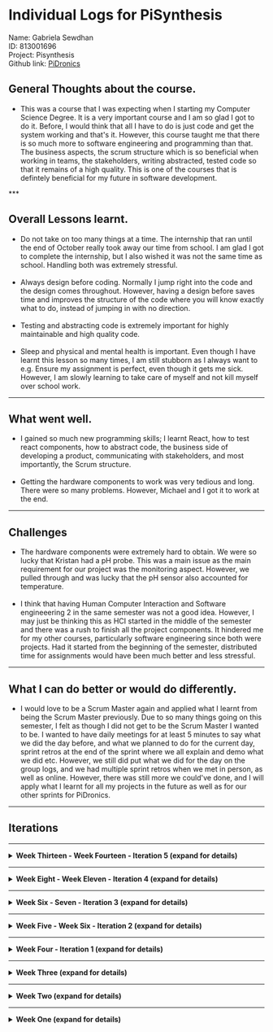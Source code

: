 # Individual Logs for PiSynthesis

Name: Gabriela Sewdhan <br>
ID: 813001696 <br>
Project: Pisynthesis <br>
Github link: [PiDronics](https://github.com/PiDronics) <br>

<h2>General Thoughts about the course.</h2>
<ul>
    <li>This was a course that I was expecting when I starting my Computer Science Degree. It is a very important course and I am so glad I got to do it. Before, I would think that all I have to do is just code and get the system working and that's it. However, this course taught me that there is so much more to software engineering and programming than that. The business aspects, the scrum structure which is so beneficial when working in teams, the stakeholders, writing abstracted, tested code so that it remains of a high quality. This is one of the courses that is defintely beneficial for my future in software development.</li>
</ul>
***

<h2>Overall Lessons learnt.</h2>
<ul>
    <li>Do not take on too many things at a time. The internship that ran until the end of October really took away our time from school. I am glad I got to complete the internship, but I also wished it was not the same time as school. Handling both was extremely stressful.</li><br>
    <li>Always design before coding. Normally I jump right into the code and the design comes throughout. However, having a design before saves time and improves the structure of the code where you will know exactly what to do, instead of jumping in with no direction.</li><br>
    <li>Testing and abstracting code is extremely important for highly maintainable and high quality code.</li><br>
    <li>Sleep and physical and mental health is important. Even though I have learnt this lesson so many times, I am still stubborn as I always want to e.g. Ensure my assignment is perfect, even though it gets me sick. However, I am slowly learning to take care of myself and not kill myself over school work.</li>

</ul>

***

<h2>What went well.</h2>
<ul>
    <li>I gained so much new programming skills; I learnt React, how to test react components, how to abstract code, the business side of developing a product, communicating with stakeholders, and most importantly, the Scrum structure.</li><br>
    <li>Getting the hardware components to work was very tedious and long. There were so many problems. However, Michael and I got it to work at the end.</li>
</ul>

***

<h2>Challenges</h2>
<ul>
    <li>The hardware components were extremely hard to obtain. We were so lucky that Kristan had a pH probe. This was a main issue as the main requirement for our project was the monitoring aspect. However, we pulled through and was lucky that the pH sensor also accounted for temperature.</li><br>
    <li>I think that having Human Computer Interaction and Software engineeering 2 in the same semester was not a good idea. However, I may just be thinking this as HCI started in the middle of the semester and there was a rush to finish all the project components. It hindered me for my other courses, particularly software engineering since both were projects. Had it started from the beginning of the semester, distributed time for assignments would have been much better and less stressful.</li>

</ul>

***

<h2>What I can do better or would do differently.</h2>
<ul>
    <li>I would love to be a Scrum Master again and applied what I learnt from being the Scrum Master previously. Due to so many things going on this semester, I felt as though I did not get to be the Scrum Master I wanted to be. I wanted to have daily meetings for at least 5 minutes to say what we did the day before, and what we planned to do for the current day, sprint retros at the end of the sprint where we all explain and demo what we did etc. However, we still did put what we did for the day on the group logs, and we had multiple sprint retros when we met in person, as well as online. However, there was still more we could've done, and I will apply what I learnt for all my projects in the future as well as for our other sprints for PiDronics.</li>
</ul>

***

<h2>Iterations</h2>

***

<details>
<summary><strong>Week Thirteen - Week Fourteen - Iteration 5 (expand for details)</strong></summary>

<strong><h1>Thursday 13th December</h1></strong>
<strong><h3>Tasks Completed -</h3></strong>
<ul>
    <li>Everyone met on hangouts to initiate the 5th increment and plan for the presentations.</li>
    <ul>
    <li> New Scrum Master: <a href="https://github.com/Qarun-Qadir-Bissoondial">Qarun Bissoondial</a></li>
    <li> New Product Owner: </li>
    </ul>
</ul>

<strong><h3>Thoughts -</h3></strong>
    <ul>
        <li>This increment will be finalising our product, ensuring everything is tested, documented and abstracted, and of course functional.</li>
    </ul>
    
<strong><h3>Lessons Learnt -</h3></strong>
    <ul>
        <li></li>
    </ul>

<strong><h3>Hours worked - </h3></strong>
    <ul>
        <li>10pm - 1am - 3 Hours</li>
    </ul>

<strong><h1>Monday 10th November</h1></strong>
<strong><h3>Tasks Completed -</h3></strong>
<ul>
    <li> Using MBDReact, I added the collapsible feature to the FAQ on the Support page, and removed all unused comments and components.</li>
</ul>

<strong><h3>Thoughts -</h3></strong>
    <ul>
        <li>MBDReact is extremely uselful and has so many components that makes developing and designing so easy.</li>
    </ul>
    
<strong><h3>Lessons Learnt -</h3></strong>
    <ul>
        <li></li>
    </ul>

<strong><h3>Hours worked - </h3></strong>
    <ul>
        <li>10pm - 1am - 3 Hours</li>
    </ul>

    
</details>

***

<details>
<summary><strong>Week Eight - Week Eleven - Iteration 4 (expand for details)</strong></summary>

<strong><h1>Friday 30th November</h1></strong>
<strong><h3>Tasks Completed -</h3></strong>
<ul>
    <li> Using MBDReact, I added the collapsible feature to the FAQ on the Support page, and removed all unused comments and components.</li>
</ul>

<strong><h3>Thoughts -</h3></strong>
    <ul>
        <li>MBDReact is extremely uselful and has so many components that makes developing and designing so easy.</li>
    </ul>
    
<strong><h3>Lessons Learnt -</h3></strong>
    <ul>
        <li></li>
    </ul>

<strong><h3>Hours worked - </h3></strong>
    <ul>
        <li>10pm - 1am - 3 Hours</li>
    </ul>

<strong><h1>Thursday 29th November</h1></strong>
<strong><h3>Tasks Completed -</h3></strong>
<ul>
    <li>Michael and I met with the stakeholder, Ananda Ramlochan to obtain feedback fromt the deployment. We video recorded him and obtained useful and praising comments about our system as well as little changes to be made.</li>
    <li>I continued working on the Support Page.</li>
</ul>

<strong><h3>Hours worked - </h3></strong>
    <ul>
        <li>9pm - 11pm - 2 Hours</li>
    </ul>

<strong><h1>Wednesday 28th November</h1></strong>
<strong><h3>Tasks Completed -</h3></strong>
<ul>
    <li>I cleaned up the css files that I added for the support and about pages and added a timeline for a roadmap for our system.</li>
    <li>I also added more information to the Support page and made the FAQ look better.</li>
</ul>

<strong><h3>Hours worked - </h3></strong>
    <ul>
        <li>7pm - 9pm - 2 Hours</li>
    </ul>

<strong><h1>Tuesday 27th November</h1></strong>
<strong><h3>Tasks Completed -</h3></strong>
<ul>
    <li> Michael and I added the support page to the mobile app and worked on the FAQ.</li>
    <li>I felt that the login and sign up pages should be seperated, and tried to seperate it. However, it broke something, thus I reverted the changes.</li>
    <li>Michael and I worked on adding the about page to the mobile app.</li>
    <li>The about and support pages added were just an initial implementation, we made sure it was working before formatting it, thus, it was badly formatted at first and also produced many warnings.</li>
</ul>

<strong><h3>Thoughts -</h3></strong>
    <ul>
        <li>The login and sign up pages were on one page, which was not pleasing to me. When I tried to seperate them, firebase stopped sending the error messages to the app upon login and sign-up. Therefore, I reverted it and left Kristan to fix it. </li>
        <li>The code used for the support and about were very bad at first and was not meant to be seen yet. I should have pushed after I completed it.</li>
    </ul>
    
<strong><h3>Lessons Learnt -</h3></strong>
    <ul>
        <li>gregeg</li>
    </ul>

<strong><h3>Hours worked - </h3></strong>
    <ul>
        <li>4pm - 8pm - 4 Hours</li>
    </ul>

<strong><h1>Thursday 15th November</h1></strong>
<strong><h3>Tasks Completed -</h3></strong>
<ul>
    <li> Michael and I had a follow-up meeting with the stakeholder Ananda Ramlochan where we deployed our system so far to his hydroponics farm. We were lucky as he had both a monitor and WiFi to set up the raspberry pi.</li>
</ul>

<strong><h3>Thoughts -</h3></strong>
    <ul>
        <li>Our system is limited in that the user needs to have an internet connection and a monitor to set-up the pi initially. We were so lucky that our first stakeholder had these. However, we will work on getting the pi to work on laptops. It was not a priority, which is why we had not done it yet. Obtaining and getting the sensors to work was more important.</li>
    </ul>

<strong><h3>Hours worked - </h3></strong>
    <ul>
        <li>6pm - 8pm - 2 Hours</li>
    </ul>

<strong><h1>Monday 12th November</h1></strong>
<strong><h3>Tasks Completed -</h3></strong>
<ul>
    <li> I finished abstracted the humidity sensor code!</li>
</ul>

<strong><h3>Hours worked - </h3></strong>
    <ul>
        <li>10pm - 11pm - 1 Hour</li>
    </ul>

<strong><h1>Sunday 11th November</h1></strong>
<strong><h3>Tasks Completed -</h3></strong>
<ul>
    <li> I started to abstract the humidity code and ensure that they followed the software engineering principles.</li>
</ul>

<strong><h3>Thoughts -</h3></strong>
    <ul>
        <li>Abstraction is beautiful.</li>
    </ul>
    

<strong><h3>Hours worked - </h3></strong>
    <ul>
        <li>2pm - 4pm - 2 Hours</li>
    </ul>

<strong><h1>Saturday 10th November</h1></strong>
<strong><h3>Tasks Completed -</h3></strong>
<ul>
    <li>Michael and I worked on pushing the pH sensor data to firebase for live readings.</li>
    <li>I unit tested half of the pH sensor code, while Michael did the rest</li>
</ul>

<strong><h3>Hours worked - </h3></strong>
    <ul>
        <li>3pm - 6pm - 3 Hours</li>
    </ul>

<strong><h1>Thursday 8th November</h1></strong>
<strong><h3>Tasks Completed -</h3></strong>
<ul>
    <li>We finally obtained female-to-female cables from Electrical Engineering Department.</li>
    <li>Michael and I connected pH sensor to the raspberry pi and it finally worked! :D</li>
</ul>

<strong><h3>Thoughts -</h3></strong>
    <ul>
        <li>THE pH SENSOR WORKED!!! :D Things are looking good. I cannot wait to deploy our system and get feedback on how to make it better :D It tooka long time due to hardware unavailability and shorts, but it worked out in the end :D</li>
    </ul>
    
<strong><h3>Lessons Learnt -</h3></strong>
    <ul>
        <li>If things are not working out at the moment, do not dismay and keep on trying your best.</li>
    </ul>

<strong><h3>Hours worked - </h3></strong>
    <ul>
        <li>9pm - 12pm - 3 Hours</li>
    </ul>

<strong><h1>Wednesday 7th November</h1></strong>
<strong><h3>Tasks Completed -</h3></strong>
<ul>
    <li> I designed the support page and Michael and I both planned out the contents for the FAQ.</li>
</ul>

<strong><h3>Hours worked - </h3></strong>
    <ul>
        <li>6pm - 8pm - 2 Hours</li>
    </ul>

<strong><h1>Tuesday 6th November</h1></strong>
<strong><h3>Tasks Completed -</h3></strong>
<ul>
    <li> Michael and I had a follow-up meeting with the stakeholder, Ananda Ramlochan. We planned to deploy soon to his hydroponic farm.</li>
</ul>

<strong><h3>Thoughts -</h3></strong>
    <ul>
        <li>I truly hope we get the pH sensor fully working and updating in real-time before we deploy. I was also very excited that we finally got a stakeholder to deploy with :D It has been very hard with the flood occurring and damaging so much of our stakeholders hydroponics farms :( I do hope that they did not lose too much and everything is fixed.</li>
    </ul>
    
<strong><h3>Lessons Learnt -</h3></strong>
    <ul>
        <li>In time, things will work out :D</li>
    </ul>
    
</details>

***

<details>
<summary><strong>Week Six - Seven - Iteration 3 (expand for details)</strong></summary>

<strong><h1>Sunday 28th October</h1></strong>
<strong><h3>Tasks Completed -</h3></strong>
<ul>
    <li> Michael and I worked on troubleshooting the pH sensor. Since we did not have any more female-to-female cables, we tried to connect two males to form a female-female cable, but it still did not work. Therefore, we tested the different components of the pH sensor via a voltage tester.</li>
</ul>
    
<strong><h3>Lessons Learnt -</h3></strong>
    <ul>
        <li>If one is limited in what they have to make a product work, don't stop working and always come up with creative solutions.</li>
    </ul>

<strong><h3>Hours worked - </h3></strong>
    <ul>
        <li>3pm - 6pm - 3 Hours</li>
    </ul>


<strong><h1>Saturday 27th October</h1></strong>
<strong><h3>Tasks Completed -</h3></strong>
<ul>
    <li>Michael and I did seperate research on how the pH sensor works, as well as the code and how to connect it. We then talked about what we learnt together. We found out that it is quite different from the sensors we were using before. It uses i2c instead of GPIO and involved translating bits. </li>
    <li> When Michael connected the pH sensors to the raspberry pi, there were a good bit of problems which we both firgured out and fixed. However, there was a short in two of the female-to-female cables which brought our testing to a stop.</li>
</ul>

<strong><h3>Thoughts -</h3></strong>
    <ul>
        <li>The pH probe code and set-up is very different from the DHT11 Temperature and Humidity sensor. We ran into many problems and I was very distressed that it could not work due to the bad female-to-female cables. It was quite stressful, as we only had one more month for the project and did not get to deploy to a stakeholder yet due to hardware troubles :( </li>
    </ul>
    
<strong><h3>Lessons Learnt -</h3></strong>
    <ul>
        <li></li>
    </ul>

<strong><h3>Hours worked - </h3></strong>
    <ul>
        <li>1pm - 7pm - 6 Hours</li>
    </ul>

<strong><h1>Friday 26th October</h1></strong>
<strong><h3>Tasks Completed -</h3></strong>
<ul>
    <li>I planned out a design for the about page as well as the contents. I wanted the about page to talk about who our team is, what our team represents, what projects we are working on and about our product PiDronics, as well as a roadmap for what we have planned ahead for Pidronics.</li>
    <li> Michael and I also went into FFA again, to try to obtain sensors. </li>
</ul>

<strong><h3>Thoughts -</h3></strong>
    <ul>
        <li>FFA was not helpful again :( We went to the dean this time to ask for help, even though we saw her during her office hours she was extremely rude and did not care to help :( </li>
    </ul>
    
<strong><h3>Lessons Learnt -</h3></strong>
    <ul>
        <li>It is not easy to get what you want.</li>
    </ul>

<strong><h3>Hours worked - </h3></strong>
    <ul>
        <li>2 Hours</li>
    </ul>

<strong><h1>Thursday 25th October</h1></strong>
<strong><h3>Tasks Completed -</h3></strong>
<ul>
    <li> Michael and I got the connectors for the pH sensor from kristan. We could not wait to start implementing the pH code as it is a main sensor for monitoring Hydroponics farms. :D</li>
</ul>

<strong><h3>Thoughts -</h3></strong>
    <ul>
        <li>I could not wait to start working on the pH sensor code and finally get to deploy to a stakeholder!</li>
    </ul>

</details>

***

<details>
<summary><strong>Week Five - Week Six - Iteration 2 (expand for details)</strong></summary>

<strong><h1>Monday 22nd October</h1></strong>
<strong><h3>Tasks Completed -</h3></strong>
<ul>
    <li> We discussed changing our database from Firebase to a relational database.</li>
    <li> I conducted some unit tests to test the data types for the sensor code </li>
    <li> I included try except into my code to test if my libraries, methods and parameters exist</li>
    <li> I researched the code used and how to setup the Dissolved Oxygen and EC meters</li>
</ul>

<strong><h3>Thoughts -</h3></strong>
    <ul>
        <li>We really wanted to switch over to a relational database. However, given the time frame, and how much code was already done with the database, we decided to stay with Firebase for now for the course and change to a relational database after the course is completed. Firebase gives trouble and is not optimal for the product we want to build. </li>
         <li>This was my last day as Scrum Master, I felt a bit sad as due to my internship, I did not get to do all the Scrum duties I wanted to do where we did not get to meet everyday and state what we did, and what we plan to do. We did however, always updated the group logs with what we did.</li>
    </ul>

<strong><h3>Hours worked - </h3></strong>
    <ul>
        <li>10pm - 4am - 6 Hours</li>
    </ul>

<strong><h1>Sunday 21st October</h1></strong>
<strong><h3>Tasks Completed -</h3></strong>
<ul>
    <li> We discussed who would be the scrum master and product owner this week:</li>
    <ul>
    <li> New Scrum Master: <a href="https://github.com/irontarkus95">Michael Ali</a></li>
        <li> New Product Owner: <a href="https://github.com/KCB4Rockstar">Kristan Birbalsingh</a></li>
    </ul>
    <li> We discussed what we completed for the week, what's left to do and problems we ran into.</li>
</ul>
    
<strong><h3>Hours worked - </h3></strong>
    <ul>
        <li>9 - 11 pm - 2 Hours</li>
    </ul>

<strong><h1>Saturday 20th October</h1></strong>
<strong><h3>Tasks Completed -</h3></strong>
<ul>
    <li> I worked with Michael to write sensor code to pull data from both the pi2 and pi3. </li>
    <li> I also unit tested the functions used in the sensor code.</li>
</ul>

<strong><h3>Thoughts -</h3></strong>
    <ul>
        <li>Testing for the sensor code was not too much to do as most of the code are static. Thus we just had to test the if the libraries are being used, if the functions are being called, the parameters and ranges.</li>
    </ul>
    
<strong><h3>Hours worked - </h3></strong>
    <ul>
        <li>2 - 7 pm - 5 Hours</li>
    </ul>

<strong><h1>Friday 19th October</h1></strong>
<strong><h3>Tasks Completed -</h3></strong>
<ul>
    <li> Michael and I obtained the pi3 and tested out sensor code on it.</li>
    <ul>
        <li> Outcome - It works.</li>
    </ul>
</ul>

<strong><h1>Thursday 18th October</h1></strong>
<strong><h3>Tasks Completed -</h3></strong>
<ul>
    <li> I worked with Michael to test if the sensors we had could be submerged. It could not as our sensors do not work in a moisture rich environment.</li>
    <ul>
        <li> We researched ways to coat the sensors and coated them in a shrink-wrap.</li>
        <li> We also discussed dipping them in thermally conductive epoxy.</li>
        <li> This outcome had me feeling down as Michael and I worked hard on our code to read sensor values and test them. However, this is just a minor drawback.</li>
    </ul>
</ul>

<strong><h3>Thoughts -</h3></strong>
    <ul>
        <li>Sometimes it is okay to start over from scratch. As long as the product will benefit the stakeholders and users, we will put in as much work as needed! :D However, if we had talked to the stakeholder before starting the product, we would have known to get probes from the beginning. We did try however, but contact was difficult at first as the stakeholders were busy.</li>
    </ul>
    
<strong><h3>Lessons Learnt -</h3></strong>
    <ul>
        <li>I learnt that before jumping into coding a physical component, I should do proper research first and ensure the hardware can be used for what I want it to. However, we only went ahead with those sensors at first as we did not know we were going to submerge the sensors at first. This information only came out to us after our first meeting with our stakeholder.</li>
    </ul>
    
<strong><h3>Hours worked - </h3></strong>
    <ul>
        <li>8 - 9:30 pm - 1 1/2 Hours</li>
    </ul>


<strong><h1>Wednesday 17th October</h1></strong>
<strong><h3>Tasks Completed -</h3></strong>
<ul>
    <li> We had a scrum meeting and discussed how to fix the structure of Firebase. We did a code review where Kristan, Michael and I reviewed the code and structure we used for Firebase and ways to improve it. It felt great seeing someone explain their code, I learnt a lot.</li>
</ul>

<strong><h3>Thoughts -</h3></strong>
    <ul>
        <li>We have had regular sprint retros where we show each other what we did and explained it. However, we have not had a proper code review like this where we went through line by line and explained the code. It helped me understand everything a lot better in terms of code and what everyone else is doing.</li>
    </ul>
    
<strong><h3>Hours worked - </h3></strong>
    <ul>
        <li>9 - 12 pm - 3 Hours</li>
    </ul>

<strong><h1>Tuesday 16th October</h1></strong>
<strong><h3>Tasks Completed -</h3></strong>
<ul>
    <li> I worked with Michael to pull the sensor values into firebase and into the web app.</li>
    <li> We worked on Milestone 3: Most of it was done already, we were not sure about the "proof of methodology".</li>
</ul>

<strong><h3>Hours worked - </h3></strong>
    <ul>
        <li>6 - 11 pm - 5 Hours</li>
    </ul>
    

<strong><h1>Monday 15th October</h1></strong>
<strong><h3>Tasks Completed -</h3></strong>
<ul>
    <li> We discussed who would be the scrum master and product owner this week:</li>
    <ul>
    <li> New Scrum Master: <a href="https://github.com/princesszelda94">Gabriela Sewdhan</a></li>
    <li> New Product Owner: <a href="https://github.com/Qarun-Qadir-Bissoondial">Qarun Bissoondial</a></li>
    </ul>
    <li> I planned out and assigned tasks for everyone for this week and made sure that we can finish it in time.</li>
</ul>

<strong><h3>Thoughts -</h3></strong>
    <ul>
        <li>It is my turn to be Scrum Master! I was a bit scared as I would have to be telling the group what to do, and I have a problem with public speaking or saying what I think to other people. However, I am looking forward to eradicating that problem. </li>
        <li>Planning the tasks was very satisfying for me as I like to make lists of what needs to be done for the day. It keeps me organised and well structured. It is also very satisfying to check of a completed task. </li>
    </ul>
    
<strong><h3>Hours worked - </h3></strong>
    <ul>
        <li>9 - 12 pm - 3 Hours</li>
    </ul>
  

</details>


***

<details>
<summary><strong>Week Four - Iteration 1 (expand for details)</strong></summary>

<strong><h1>Saturday 13th October</h1></strong>

<strong><h3>Tasks Completed -</h3></strong>
<ul>
    <li> I watched tutorials and learnt some React to help out with the front-end.</li>
    <li> I tried to make the web app responsive and look good on a mobile app, but it was of no use.</li>
    <li> I discussed with my team, possible designs and ways to make the app look good on mobile while also being readable and neat.</li>
</ul>

<strong><h3>Thoughts -</h3></strong>
    <ul>
        <li>Although React Native would be preferred as you can deploy to both iOS and Android, React was extremely fun to learn. I already had some knowledge from React Native during my internship where I worked on the interface and design for a chatbot and dispute screen. I always feel at ease when developing front-end and I am excited to put in more work to the front-end.</li>
    </ul>
    
<strong><h3>Lessons Learnt -</h3></strong>
    <ul>
        <li>I gained a deeper understand of React and learnt from Qarun how to unit test React components and run the tests.</li>
    </ul>

<strong><h3>Hours worked - </h3></strong>
    <ul>
        <li>10-4pm - 6 Hours</li>
    </ul>
  
  
<strong><h1>Friday 12th October</h1></strong>

<strong><h3>Tasks Completed -</h3></strong>
<ul>
    <li> Today I researched on how to pull data from the raspberry pi into Firebase.</li>
    <li> I worked on writing the code to read data from the temperature/humidity sensor.</li>
</ul>

<strong><h3>Hours worked - </h3></strong>
    <ul>
        <li>6-9pm - 3 Hours</li>
    </ul>
  
  
<strong><h1>Thursday 11th October</h1></strong>

<strong><h3>Tasks Completed -</h3></strong>
<ul>
    <li> Today Michael and I went to the doctor and did not get much done.</li>
</ul>  

<strong><h1>Wednesday 10th October</h1></strong>

<strong><h3>Tasks Completed -</h3></strong>
<ul>
    <li> Today, Michael and I could not attend UWI as he became horribly sick 
    and needed to go to the doctor :( </li>
</ul>

<strong><h3>Thoughts -</h3></strong>
    <ul>
        <li>Michael Ali had overbearing stress of driving to St. James to work for Monday to Wednesday and Friday, as well as driving to UWI for classes on Thursday. The tasks set out was too much for us to handle along with school and it affected Michael's health. However, our health is more important than a job and we should learn to prioritize taking care of ourselves.</li>
    </ul>
    
<strong><h3>Lessons Learnt -</h3></strong>
    <ul>
        <li>Health is our wealth. If we die trying to win a nobel prize, we won't be there to reap the awards.</li>
    </ul>


<strong><h1>Tuesday 9th October</h1></strong>

<strong><h3>Tasks Completed -</h3></strong>
<ul>
    <li> Today, we met with our first stakeholder and obtained very useful information from 11-12pm.</li>
    <li> I also worked with Michael to set up the sensors with the raspberry pi 
    and ensure that it is working.</li>
</ul>

<strong><h3>Thoughts -</h3></strong>
    <ul>
        <li>Our first stakeholder was Mr. Rakesh Bhukal, as lecturer and researcher at the Department of Life Sciences. We gained valuable information from him and realised that we were using the wrong sensors the entire time, as our sensors needs to be submerged into a reservoir. Therefore, Michael and I had to find a way to make the sensors submergible.</li>
    </ul>
    
<strong><h3>Lessons Learnt -</h3></strong>
    <ul>
        <li>Even though the sensors we have cannot be submerged, we decided to still work on it for proof of concept and to further our own knowledge when it comes to sensor code and testing.</li>
    </ul>

<strong><h3>Hours worked - </h3></strong>
    <ul>
        <li>6-8pm - 2 Hours</li>
    </ul>

<strong><h1>Monday 8th October</h1></strong>

<strong><h3>Tasks Completed -</h3></strong>
<ul>
    <li> Today, I researched on the different sensors needed for hydroponics 
    and the most effective way to automatically keep the environment optimal.</li>
    <li> I did not get to work as much as I wanted to as I overworked 
    for my job and it was really exhausting. I'm still learning to manage my time.</li>
</ul>

<strong><h3>Thoughts -</h3></strong>
    <ul>
        <li>I have a problem of being a perfectionist. I wanted to finish all my tasks fully for my internship to give a good impression. However, since every technology I had to implement was new to me, I spent many hours and days working on the same issue and overworked myself to exhaustion. I know that if I keep this up, I will not be able to focus on my school work as much as I would like to. Thus, I am trying my hardest to change.</li>
    </ul>
    
<strong><h3>Lessons Learnt -</h3></strong>
    <ul>
        <li>I found many different sensors we can use for Hydroponics monitoring. I also found the code to use for some of the relevant sensors - Humidity, Temperature and EC sensors.</li>
        <li>Management of time and prioritization of tasks that are due first, is extremely important to be successfull in life. </li>
    </ul>

<strong><h3>Hours worked - </h3></strong>
    <ul>
        <li>5-6pm - 1 Hour</li>
    </ul>


<strong><h1>Sunday 7th October</h1></strong>

<strong><h3>Tasks Completed -</h3></strong>
<ul>
    <li> Today I researched on which technology to use between DigitalOcean and Firebase,
    made a written Document, documenting the pros and cons, pricing, 
    what they both are and their features. 
    At the end, I decided that using both is best, 
    where DigitalOcean would be used for computing and cloud services, 
    and since it needs a database to be integrated and managed, 
    I decided to integrate Firebase into it since it is the easiest to use 
    and we all have experience with it. It is also much easier to manage.</li>
    <li> I also created a github organization ‘PiDronics’, 
    created three repos and made develop and feature branches for each of them, 
    pushing the code we had so far. </li>
    <li> We had a meeting for an hour at 9:30 pm to talk about the tasks we did and 
    discuss the results we came up with from our research.</li>
    <li> We decided to use real time db for Firebase, Digital Ocean after for computing, 
    React for the app.</li>
    <li> I learnt how to use git pages and learnt more about Digital Ocean.</li>
</ul>

<strong><h3>Thoughts -</h3></strong>
    <ul>
        <li>Even though we decided to use Firebase for the database for now due to the familiarity and ease of use, we will still use an SQL database after the course for our completed product.</li>
    </ul>
    
<strong><h3>Lessons Learnt -</h3></strong>
    <ul>
        <li>During my internship, I had to do many written reports and research on different technologies before choosing one as I worked with new technologies. This skill helped me to complete a written report for DigitalOcean vs Firebase very quickly.</li>
    </ul>

<strong><h3>Hours worked - </h3></strong>
    <ul>
        <li>1-7pm - 6 Hours (lunch was from 4-5)</li>
    </ul>

<strong><h1>Saturday 6th October</h1></strong>

<strong><h3>Tasks Completed -</h3></strong>
<ul>
    <li> We had a meeting at 9:30 pm for an hour to discuss the contact of stakeholder, 
    getting a raspberry pi and ensuring that the sensors are working 
    and discussed what we should do for the rest of the week. </li>
    <li> We discussed who would be the scrum master and product owner for the 1st iteration:</li>
    <ul>
    <li>Scrum Master: <a href="https://github.com/Qarun-Qadir-Bissoondial">Qarun Bissoondial</a></li>
    <li>Product Owner: <a href="https://github.com/irontarkus95">Michael Ali</a></li>
    </ul>
</ul>

<strong><h3>Thoughts -</h3></strong>
    <ul>
        <li>Qarun Bissoondial was chosen as the first scrum master as he had the most leadership like qualities and will ensure we get our tasks done.</li>
        <li>Michael Ali was chosen as the first product owner as the idea is originally his.</li>
        <li>I am excited for my chance to be a Scrum Master as I love making and managing tasks and would love to be the leader of my team. However, I am still very shy and find it hard to tell people what to do. This is something I am currently working on and hope to improve throughout the semester.</li>
    </ul>

<strong><h3>Hours worked - </h3></strong>
    <ul>
        <li>1 1/2 Hourss</li>
    </ul>

</details>

***

<details>
<summary><strong>Week Three (expand for details)</strong></summary>

<strong><h1>1st to 5th October</h1></strong>

<strong><h3>Tasks Completed -</h3></strong>
<ul>
    <li> We completed the user, system, functional and non-functional requirements.</li>
    <li> We also completed the uml diagrams and specification for the system.</li>
    <li> We had a meeting on Thursday in person to discuss what went on in class 
    and what Kyle said during the meeting. </li>
    <li> We discussed stakeholders, getting the sensors and the raspberry pi 
    and we set up other meetings to be held everyday where we would just tell each other what we worked on, our progress, and what we plan to do for that day.</li>
</ul>
    
<strong><h3>Lessons Learnt -</h3></strong>
    <ul>
        <li>Michael Ali and my ongoing internship came in handy for Scrum as we took what we learnt from doing scrum meetings everyday at work, and applied it to our project. Before I used to think once I get the product completed, that is the most important thing in software development. However, both my classes and work thought me that software development is not only about the code, but also about being professional, meeting deadlines, having sprints and scrum meetings, having or being a leader and organising tasks beforehand.</li>
        <li>I have also learnt that communication is of utmost importance.</li>
    </ul>
    
<strong><h3>Hours worked - </h3></strong>
    <ul>
        <li>8 Hours</li>
    </ul>
</details>

*** 

<details>
<summary><strong>Week Two (expand for details)</strong></summary>

<strong><h1>24th to 28th September</h1></strong><p>

<strong><h3>Tasks Completed -</h3></strong>
<ul>
    <li>This week we met in person for a meeting, 
    discussed the milestones to be completed, the user and system requirements.</li>
    <li>We talked on whatsapp to discuss and complete milestone 1.</li>
    <li>We discussed how we will be meeting for the rest of the semester and decided to use both slack and whatsapp for messaging, and hangouts for video meetings.</li>
    <li>We discussed the skills each of us have and how it would fit into the project. Since Michael Ali and I had experience with the raspberry pi and sensors from doing research with Dr. Mohammed, as well as from mentoring for the DCIT Bootcamp, we were choosen for the hardware component of the project.</li>
</ul>

<strong><h3>Thoughts -</h3></strong>
    <ul>
        <li>Since we had most of the tasks completed for milestone from software engineering 1, there was not much to do, which was beneficial to me as work was taking up most of my time.</li>
        <li>Even though automation was the most important feature for our product, we decided to take it our for the scope of this project as obtaining the equipment as well as time, were constraints.</li>
        <li>Even though my work would mostly be on the hardware aspect of the project, I have a passion for design and decided that I would also aid with the design and development of the app.</li>
    </ul>
    
<strong><h3>Hours worked - </h3></strong>
    <ul>
        <li>This week we also discussed and gathered information for around 4 hours.</li>
    </ul>
</p>
</details>

***

<details>
<summary><strong>Week One (expand for details)</strong></summary>
<strong><h1>15th to 19th September</h1></strong><p>

<strong><h3>Tasks Completed -</h3></strong>
<ul>
    <li>This week we discussed on whatsapp, the project we would be doing. We decided
    to choose the same project that we started working on for Software Engineering 1 and HackAgainstHunger. </li>
    <li>We talked about:</li>
    <ul>
        <li>The importance of getting stakeholders</li>
        <li>Who are the Stakeholders</li>
        <li>Shared what we did for Software Engineering 1</li>
        <li>Discussed how to make the project better</li>
        <li>Discussed the importance of communicating with stakeholders to develop the system.</li>
    </ul>
</ul>

<strong><h3>Thoughts -</h3></strong>
    <ul>
        <li>I am very excited for the course as it is fully practical and involves developing a fully functional product that can be ready for release.</li>
        <li>I did however wonder how I would be able to handle both work and school as there was already enough pressure at work.</li>
        <li>I am very glad we continued with the automated hydroponics idea as I hope we can assist the world in providing a steady supply of food</li>
        <li>I am also very excited to work on more hardware as well as design and development of an app.</li>
    </ul>
    
<strong><h3>Lessons Learnt -</h3></strong>
    <ul>
        <li>User and Stakeholder feedback is of most importance when developing a product for customers. This was learnt in both my work environment and from class. Without stakeholders and users, we, as developers, would never be 100% what the customer wants.</li>
    </ul>
    
<strong><h3>Hours worked - </h3></strong>
    <ul>
        <li>This week we just discussed and gathered information for around 3 hours.</li>
    </ul>
</p>
</details>